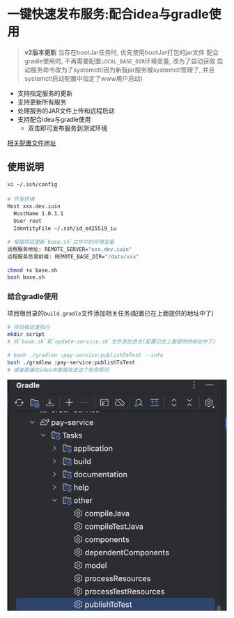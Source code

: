 # 一键快速发布服务:配合idea与gradle使用

> **v2版本更新**
当存在bootJar任务时, 优先使用bootJar打包的jar文件
配合gradle使用时, 不再需要配置`LOCAL_BASE_DIR`环境变量, 改为了自动获取
启动服务命令改为了systemctl(因为新版jar服务被systemctl管理了, 并且systemctl启动配置中指定了www用户启动)

- 支持指定服务的更新
- 支持更新所有服务
- 处理服务的JAR文件上传和远程启动
- 支持配合idea与gradle使用
  - 双击即可发布服务到测试环境

[相关配置文件地址](https://github.com/183461750/doc-record/blob/main/docs/tools/terminal/publishScript/update-service/v2)

## 使用说明

```bash
vi ~/.ssh/config

# 开发环境
Host xxx.dev.iuin
  HostName 1.0.1.1
  User root
  IdentityFile ~/.ssh/id_ed25519_iu

```

```bash
# 根据项目更新`base.sh`文件中的环境变量
远程服务地址: REMOTE_SERVER="xxx.dev.iuin"
远程服务目录前缀: REMOTE_BASE_DIR="/data/xxx"
```

```bash
chmod +x base.sh
bash base.sh
```

### 结合gradle使用

项目根目录的`build.gradle`文件添加相关任务(配置已在上面提供的地址中了)

```bash
# 项目根目录执行
mkdir script
# 将`base.sh`和`update-service.sh`文件添加进去(配置已在上面提供的地址中了)
```

```bash
# bash ./gradlew :pay-service:publishToTest --info
bash ./gradlew :pay-service:publishToTest
# 或者直接在idea中直接双击这个任务即可
```

![gradle示例](https://github.com/183461750/doc-record/blob/main/docs/tools/terminal/publishScript/update-service/imgs/gradle-demo.png?raw=true)
